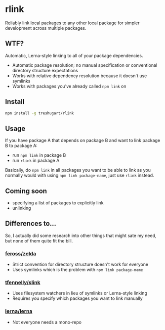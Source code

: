 # rlink

Reliably link local packages to any other local package for simpler development across multiple packages.

## WTF?

Automatic, Lerna-style linking to all of your package dependencies.

- Automatic package resolution; no manual specification or conventional directory structure expectations
- Works with relative dependency resolution because it doesn't use symlinks
- Works with packages you've already called `npm link` on

## Install

```sh
npm install -g treshugart/rlink
```

## Usage

If you have package A that depends on package B and want to link package B to package A:

- run `npm link` in package B
- run `rlink` in package A

Basically, do `npm link` in all packages you want to be able to link as you normally would with using `npm link package-name`, just use `rlink` instead.

## Coming soon

- specifying a list of packages to explicitly link
- unlinking

## Differences to...

So, I actually did some research into other things that might sate my need, but none of them quite fit the bill.

### [feross/zelda](https://github.com/feross/zelda)

- Strict convention for directory structure doesn't work for everyone
- Uses symlinks which is the problem with `npm link package-name`

### [tfennelly/slink](https://github.com/tfennelly/slink)

- Uses filesystem watchers in lieu of symlinks or Lerna-style linking
- Requires you specify which packages you want to link manually

### [lerna/lerna](https://github.com/lerna/lerna)

- Not everyone needs a mono-repo
